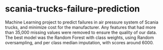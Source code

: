 # scania-trucks-failure-prediction
Machine Learning project to predict failures in air pressure system of Scania trucks, and minimize cost for the manufacturer.
Any features that had more than 35,000 missing values were removed to ensure the quality of our data.
The best model was the Random Forest with class weights, using Random oversampling, and per class median imputation, with scores around 6000.
